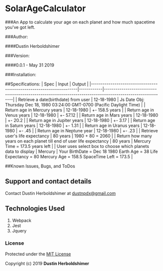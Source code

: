 # SolarAgeCalculator

###An App to calculate your age on each planet and how much spacetime you've got left.

###Author:

####Dustin Herboldshimer

###Version:

####0.0.1 - May 31 2019

###Installation:

##Specifications:
| Spec                                                                  | Input      | Output                                                                                                      |
|-----------------------------------------------------------------------|------------|-------------------------------------------------------------------------------------------------------------|
| Retrieve a date(birthdate) from user                                  | 12-18-1980 | Js Date Obj: Thursday Dec 18, 1980 03:24:00 GMT-0700 (Pacific Daylight Time)                                |
| Return age in Mercury years                                           | 12-18-1980 | +- 158.5 years                                                                                              |
| Return age in Venus years                                             | 12-18-1980 | +- 57.12                                                                                                    |
| Return age in Mars years                                              | 12-18-1980 | +- 20.2                                                                                                     |
| Return age in Jupiter years                                           | 12-18-1980 | +- 3.17                                                                                                     |
| Return age in Saturn years                                            | 12-18-1980 | +- 1.31                                                                                                     |
| Return age in Uranus years                                            | 12-18-1980 | +- .45                                                                                                      |
| Return age in Neptune year                                            | 12-18-1980 | +- .23                                                                                                      |
| Retrieve user's life expectancy                                       | 80 years   | 1980 + 80 = 2060                                                                                            |
| Return how many years on each planet till end of user life expectancy | 80 years   | Mercury Time = 173.5 years left                                                                             |
| User uses select box to choose which planets data to display          | Mercury    | Your BirthDate = Dec 18 1980 Earth Age = 38 Life Expectancy = 80 Mercury Age = 158.5 SpaceTime Left = 173.5 |

##Known Issues, Bugs, and ToDos

## Support and contact details

Contact Dustin Herboldshimer at dustnpdx@gmail.com

## Technologies Used

1. Webpack
2. Jest
3. Jquery

### License

Protected under the <a href="https://opensource.org/licenses/MIT">MIT License</a>

Copyright (c) 2019 **Dustin Herboldshimer**



